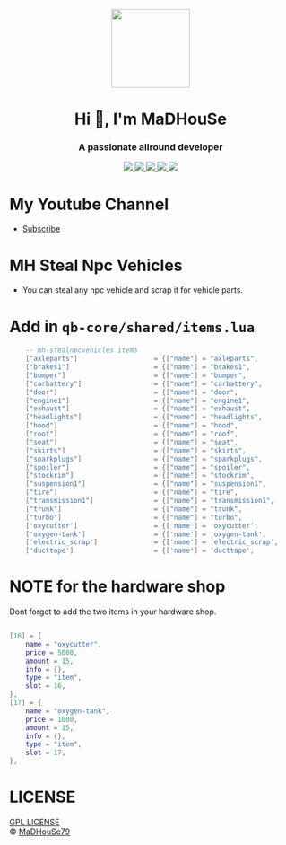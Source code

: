 <p align="center">
    <img width="140" src="https://icons.iconarchive.com/icons/iconarchive/red-orb-alphabet/128/Letter-M-icon.png" />  
    <h1 align="center">Hi 👋, I'm MaDHouSe</h1>
    <h3 align="center">A passionate allround developer </h3>    
</p>

<p align="center">
  <a href="https://github.com/MH-Scripts/mh-stealnpcvehicles/issues">
    <img src="https://img.shields.io/github/issues/MH-Scripts/mh-stealnpcvehicles"/> 
  </a>
  <a href="https://github.com/MH-Scripts/mh-stealnpcvehicles/watchers">
    <img src="https://img.shields.io/github/watchers/MH-Scripts/mh-stealnpcvehicles"/> 
  </a> 
  <a href="https://github.com/MH-Scripts/mh-stealnpcvehicles/network/members">
    <img src="https://img.shields.io/github/forks/MH-Scripts/mh-stealnpcvehicles"/> 
  </a>  
  <a href="https://github.com/MH-Scripts/mh-stealnpcvehicles/stargazers">
    <img src="https://img.shields.io/github/stars/MH-Scripts/mh-stealnpcvehicles?color=white"/> 
  </a>
  <a href="https://github.com/MH-Scripts/mh-stealnpcvehicles/blob/main/LICENSE">
    <img src="https://img.shields.io/github/license/MH-Scripts/mh-stealnpcvehicles?color=black"/> 
  </a>      
</p>

# My Youtube Channel
- [Subscribe](https://www.youtube.com/@MaDHouSe79) 

# MH Steal Npc Vehicles
- You can steal any npc vehicle and scrap it for vehicle parts.

# Add in `qb-core/shared/items.lua`
```lua
    -- mh-stealnpcvehicles items
    ["axleparts"]                   = {["name"] = "axleparts",			        ["label"] = "axleparts",	    	    ["weight"] = 0, ["type"] = "item",  ["image"] = "axleparts.png",     ["unique"] = false,  ["useable"] = true, ["shouldClose"] = true, ["description"] = "axleparts"},
    ["brakes1"]                     = {["name"] = "brakes1",			        ["label"] = "brakes1",	    	        ["weight"] = 0, ["type"] = "item",  ["image"] = "brakes1.png",       ["unique"] = false,  ["useable"] = true, ["shouldClose"] = true, ["description"] = "brakes1"},
    ["bumper"]                      = {["name"] = "bumper",			            ["label"] = "bumper",	    	        ["weight"] = 0, ["type"] = "item",  ["image"] = "bumper.png",        ["unique"] = false,  ["useable"] = true, ["shouldClose"] = true, ["description"] = "bumper"},
    ["carbattery"]                  = {["name"] = "carbattery",			        ["label"] = "carbattery",	    	    ["weight"] = 0, ["type"] = "item",  ["image"] = "carbattery.png",    ["unique"] = false,  ["useable"] = true, ["shouldClose"] = true, ["description"] = "carbattery"},
    ["door"]                        = {["name"] = "door",			            ["label"] = "door",	    	            ["weight"] = 0, ["type"] = "item",  ["image"] = "door.png",          ["unique"] = false,  ["useable"] = true, ["shouldClose"] = true, ["description"] = "car door"},
    ["engine1"]                     = {["name"] = "engine1",			        ["label"] = "engine1",	    	        ["weight"] = 0, ["type"] = "item",  ["image"] = "engine1.png",       ["unique"] = false,  ["useable"] = true, ["shouldClose"] = true, ["description"] = "car engine1"},
    ["exhaust"]                     = {["name"] = "exhaust",			        ["label"] = "exhaust",	    	        ["weight"] = 0, ["type"] = "item",  ["image"] = "exhaust.png",       ["unique"] = false,  ["useable"] = true, ["shouldClose"] = true, ["description"] = "car exhaust"},
    ["headlights"]                  = {["name"] = "headlights",			        ["label"] = "headlights",	    	    ["weight"] = 0, ["type"] = "item",  ["image"] = "headlights.png",    ["unique"] = false,  ["useable"] = true, ["shouldClose"] = true, ["description"] = "car headlights"},
    ["hood"]                        = {["name"] = "hood",			            ["label"] = "hood",	    	            ["weight"] = 0, ["type"] = "item",  ["image"] = "hood.png",          ["unique"] = false,  ["useable"] = true, ["shouldClose"] = true, ["description"] = "car hood"},
    ["roof"]                        = {["name"] = "roof",			            ["label"] = "roof",	    	            ["weight"] = 0, ["type"] = "item",  ["image"] = "roof.png",          ["unique"] = false,  ["useable"] = true, ["shouldClose"] = true, ["description"] = "car roof"},
    ["seat"]                        = {["name"] = "seat",			            ["label"] = "seat",	    	            ["weight"] = 0, ["type"] = "item",  ["image"] = "seat.png",          ["unique"] = false,  ["useable"] = true, ["shouldClose"] = true, ["description"] = "car seat"},
    ["skirts"]                      = {["name"] = "skirts",			            ["label"] = "skirts",	    	        ["weight"] = 0, ["type"] = "item",  ["image"] = "skirts.png",        ["unique"] = false,  ["useable"] = true, ["shouldClose"] = true, ["description"] = "car skirts"},
    ["sparkplugs"]                  = {["name"] = "sparkplugs",			        ["label"] = "sparkplugs",	    	    ["weight"] = 0, ["type"] = "item",  ["image"] = "sparkplugs.png",    ["unique"] = false,  ["useable"] = true, ["shouldClose"] = true, ["description"] = "car sparkplugs"},
    ["spoiler"]                     = {["name"] = "spoiler",			        ["label"] = "spoiler",	    	        ["weight"] = 0, ["type"] = "item",  ["image"] = "spoiler.png",       ["unique"] = false,  ["useable"] = true, ["shouldClose"] = true, ["description"] = "car spoiler"},
    ["stockrim"]                    = {["name"] = "stockrim",			        ["label"] = "stockrim",	    	        ["weight"] = 0, ["type"] = "item",  ["image"] = "stockrim.png",      ["unique"] = false,  ["useable"] = true, ["shouldClose"] = true, ["description"] = "car stockrim"},
    ["suspension1"]                 = {["name"] = "suspension1",			    ["label"] = "suspension1",	    	    ["weight"] = 0, ["type"] = "item",  ["image"] = "suspension1.png",   ["unique"] = false,  ["useable"] = true, ["shouldClose"] = true, ["description"] = "car suspension1"},
    ["tire"]                        = {["name"] = "tire",			            ["label"] = "tire",	    	            ["weight"] = 0, ["type"] = "item",  ["image"] = "tire.png",          ["unique"] = false,  ["useable"] = true, ["shouldClose"] = true, ["description"] = "car tire"},
    ["transmission1"]               = {["name"] = "transmission1",			    ["label"] = "transmission1",	    	["weight"] = 0, ["type"] = "item",  ["image"] = "transmission1.png", ["unique"] = false,  ["useable"] = true, ["shouldClose"] = true, ["description"] = "car transmission1"},
    ["trunk"]                       = {["name"] = "trunk",			            ["label"] = "trunk",	    	        ["weight"] = 0, ["type"] = "item",  ["image"] = "trunk.png",         ["unique"] = false,  ["useable"] = true, ["shouldClose"] = true, ["description"] = "car trunk"},
    ["turbo"]                       = {["name"] = "turbo",			            ["label"] = "turbo",	    	        ["weight"] = 0, ["type"] = "item",  ["image"] = "turbo.png",         ["unique"] = false,  ["useable"] = true, ["shouldClose"] = true, ["description"] = "car turbo"},
    ['oxycutter']                   = {['name'] = 'oxycutter',          		['label'] = 'Zuurstofsnijder',      	['weight'] = 1500,		['type'] = 'item', 		['image'] = 'oxycutter.png', 	          		['unique'] = false, 	['useable'] = false, 	['shouldClose'] = false, 	['combinable'] = nil, 	['description'] = 'Oxygen cutter, for cutting hard steel'},
    ['oxygen-tank']                 = {['name'] = 'oxygen-tank', 				['label'] = 'Oxygen Tank', 				['weight'] = 500, 		['type'] = 'item', 		['image'] = 'oxygen-tank.png', 	        		['unique'] = false, 	['useable'] = false, 	['shouldClose'] = false, 	['combinable'] = nil, 	['description'] = 'Oxygen Tank'},
    ['electric_scrap']              = {['name'] = 'electric_scrap', 			['label'] = 'Electric Scrap', 			['weight'] = 0, 		['type'] = 'item', 		['image'] = 'electric_scrap.png',         		['unique'] = false, 	['useable'] = false, 	['shouldClose'] = false, 	['combinable'] = nil, 	['description'] = 'Electric Scrap'},
    ['ducttape']                    = {['name'] = 'ducttape', 					['label'] = 'ducttape', 				['weight'] = 100, 		['type'] = 'item', 		['image'] = 'ducttape.png', 		        	['unique'] = false, 	['useable'] = false, 	['shouldClose'] = false, 	['combinable'] = nil, 	['description'] = 'ducttape'},
```

# NOTE for the hardware shop
Dont forget to add the two items in your hardware shop.
```lua

[16] = {
    name = "oxycutter",
    price = 5000,
    amount = 15,
    info = {},
    type = "item",
    slot = 16,
},
[17] = {
    name = "oxygen-tank",
    price = 1000,
    amount = 15,
    info = {},
    type = "item",
    slot = 17,
},
```


# LICENSE
[GPL LICENSE](./LICENSE)<br />
&copy; [MaDHouSe79](https://www.youtube.com/@MaDHouSe79)
